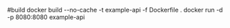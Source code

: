 #build
docker build --no-cache -t example-api -f Dockerfile .
docker run -d  -p 8080:8080 example-api